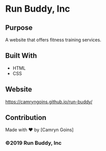 # Run Buddy, Inc

## Purpose
A website that offers fitness training services. 

## Built With
* HTML
* CSS

## Website
https://camryngoins.github.io/run-buddy/

## Contribution
Made with ❤️ by [Camryn Goins]

### ©️2019 Run Buddy, Inc 

